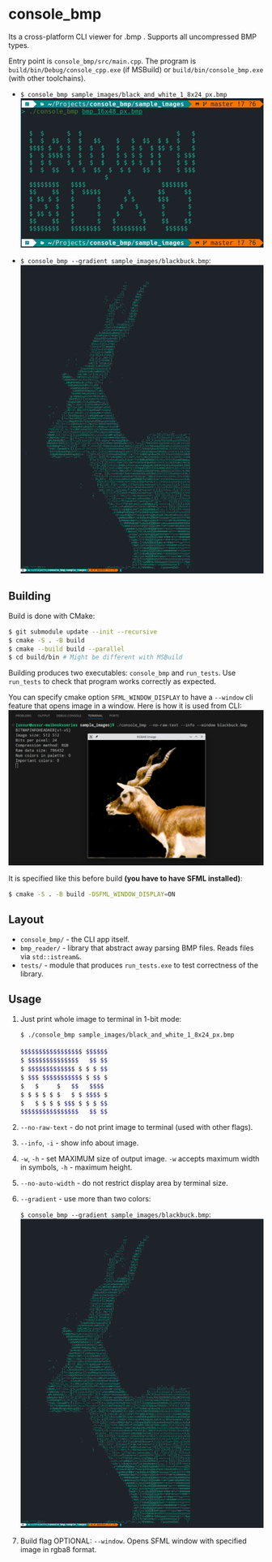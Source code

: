 # console_bmp

Its a cross-platform CLI viewer for .bmp . Supports all uncompressed BMP types.

Entry point is `console_bmp/src/main.cpp`. The program is `build/bin/Debug/console_cpp.exe` (if MSBuild) or `build/bin/console_bmp.exe` (with other toolchains).

- `$ console_bmp sample_images/black_and_white_1_8x24_px.bmp`
    ![Simplest usage](readme_images/simplest_usage.png)

- `$ console_bmp --gradient sample_images/blackbuck.bmp`:
    ![Blackbuck](readme_images/blabkbuck_gradient.png)

## Building

Build is done with CMake:
```bash
$ git submodule update --init --recursive
$ cmake -S . -B build
$ cmake --build build --parallel
$ cd build/bin # Might be different with MSBuild
```

Building produces two executables: `console_bmp` and `run_tests`.
Use `run_tests` to check that program works correctly as expected.

You can specify cmake option `SFML_WINDOW_DISPLAY` to have a `--window` cli feature that opens image in a window.
Here is how it is used from CLI:
![Window feature usage](readme_images/sfml_window_example.png)

It is specified like this before build **(you have to have SFML installed)**:
```bash
$ cmake -S . -B build -DSFML_WINDOW_DISPLAY=ON
```

## Layout

- `console_bmp/` - the CLI app itself.
- `bmp_reader/` - library that abstract away parsing BMP files. Reads files via `std::istream&`.
- `tests/` - module that produces `run_tests.exe` to test correctness of the library.

## Usage

1. Just print whole image to terminal in 1-bit mode:
    ``` bash
    $ ./console_bmp sample_images/black_and_white_1_8x24_px.bmp 

    $$$$$$$$$$$$$$$$$ $$$$$$
    $ $$$$$$$$$$$$$$   $$ $$
    $ $$$$$$$$$$$$$ $ $ $ $$
    $ $$$ $$$$$$$$$$$ $ $$ $
    $   $     $   $$   $$$$ 
    $ $ $ $ $ $   $ $ $$$$ $
    $   $ $ $ $ $$$ $ $ $ $$
    $$$$$$$$$$$$$$$$   $$ $$
    ```

2. `--no-raw-text` - do not print image to terminal (used with other flags).
3. `--info`, `-i` - show info about image.
4. `-w`, `-h` - set MAXIMUM size of output image. 
    `-w` accepts maximum width in symbols, `-h` - maximum height.
5. `--no-auto-width` - do not restrict display area by terminal size.
6. `--gradient` - use more than two colors:

    `$ console_bmp --gradient sample_images/blackbuck.bmp`:
    ![Blackbuck](readme_images/blabkbuck_gradient.png)

7. Build flag OPTIONAL: `--window`. Opens SFML window with specified image in rgba8 format. 